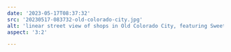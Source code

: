 ```yaml
---
date: '2023-05-17T08:37:32'
src: '20230517-083732-old-colorado-city.jpg'
alt: 'linear street view of shops in Old Colorado City, featuring Sweetwater, a flower shop'
aspect: '3:2'

---
```

